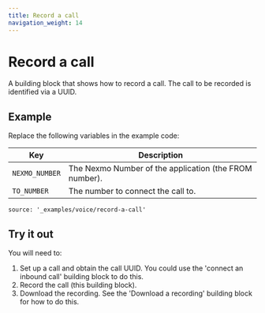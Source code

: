 ```yaml
---
title: Record a call
navigation_weight: 14
---
```


# Record a call

A building block that shows how to record a call. The call
to be recorded is identified via a UUID.

## Example

Replace the following variables in the example code:

Key |	Description
-- | --
`NEXMO_NUMBER` | The Nexmo Number of the application (the FROM number).
`TO_NUMBER` | The number to connect the call to.


```building_blocks
source: '_examples/voice/record-a-call'
```

## Try it out

You will need to:

1. Set up a call and obtain the call UUID. You could use the 'connect an inbound call' building block to do this.
2. Record the call (this building block).
3. Download the recording. See the 'Download a recording' building block for how to do this.
